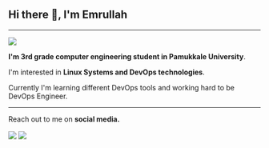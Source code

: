 ## Hi there 👋, I'm Emrullah

---

![](https://komarev.com/ghpvc/?username=emrullahcirit&color=blue)

**I'm 3rd grade computer engineering student in Pamukkale University**.

I'm interested in **Linux Systems and DevOps technologies**.

Currently I'm learning different DevOps tools and working hard to be DevOps Engineer.

---

Reach out to me on **social media.**

<a href="https://twitter.com/Iamemrullah" target="blank"><img align="center" src="https://img.shields.io/badge/-twitter-black?style=for-the-badge&logo=twitter"/></a>
<a href="https://www.linkedin.com/in/emrullahcirit" target="blank"><img align="center" src="https://img.shields.io/badge/-linkedin-black?style=for-the-badge&logo=linkedin"/></a>  



